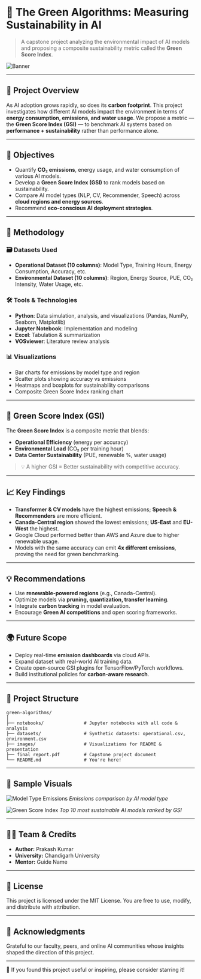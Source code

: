 # 🌿 The Green Algorithms: Measuring Sustainability in AI

> A capstone project analyzing the environmental impact of AI models and proposing a composite sustainability metric called the **Green Score Index**.

![Banner](images/green-algorithms-banner.png)

---

## 📘 Project Overview

As AI adoption grows rapidly, so does its **carbon footprint**. This project investigates how different AI models impact the environment in terms of **energy consumption, emissions, and water usage**. We propose a metric — the **Green Score Index (GSI)** — to benchmark AI systems based on **performance + sustainability** rather than performance alone.

---

## 🎯 Objectives

* Quantify **CO₂ emissions**, energy usage, and water consumption of various AI models.
* Develop a **Green Score Index (GSI)** to rank models based on sustainability.
* Compare AI model types (NLP, CV, Recommender, Speech) across **cloud regions and energy sources**.
* Recommend **eco-conscious AI deployment strategies**.

---

## 🧪 Methodology

### 🗃️ Datasets Used

* **Operational Dataset (10 columns)**: Model Type, Training Hours, Energy Consumption, Accuracy, etc.
* **Environmental Dataset (10 columns)**: Region, Energy Source, PUE, CO₂ Intensity, Water Usage, etc.

### 🛠️ Tools & Technologies

* **Python**: Data simulation, analysis, and visualizations (Pandas, NumPy, Seaborn, Matplotlib)
* **Jupyter Notebook**: Implementation and modeling
* **Excel**: Tabulation & summarization
* **VOSviewer**: Literature review analysis

### 📊 Visualizations

* Bar charts for emissions by model type and region
* Scatter plots showing accuracy vs emissions
* Heatmaps and boxplots for sustainability comparisons
* Composite Green Score Index ranking chart

---

## 🧠 Green Score Index (GSI)

The **Green Score Index** is a composite metric that blends:

* **Operational Efficiency** (energy per accuracy)
* **Environmental Load** (CO₂ per training hour)
* **Data Center Sustainability** (PUE, renewable %, water usage)

> 💡 A higher GSI = Better sustainability with competitive accuracy.

---

## 📈 Key Findings

* **Transformer & CV models** have the highest emissions; **Speech & Recommenders** are more efficient.
* **Canada-Central region** showed the lowest emissions; **US-East** and **EU-West** the highest.
* Google Cloud performed better than AWS and Azure due to higher renewable usage.
* Models with the same accuracy can emit **4x different emissions**, proving the need for green benchmarking.

---

## 💡 Recommendations

* Use **renewable-powered regions** (e.g., Canada-Central).
* Optimize models via **pruning, quantization, transfer learning**.
* Integrate **carbon tracking** in model evaluation.
* Encourage **Green AI competitions** and open scoring frameworks.

---

## 🌍 Future Scope

* Deploy real-time **emission dashboards** via cloud APIs.
* Expand dataset with real-world AI training data.
* Create open-source GSI plugins for TensorFlow/PyTorch workflows.
* Build institutional policies for **carbon-aware research**.

---

## 📌 Project Structure

```
green-algorithms/
│
├── notebooks/               # Jupyter notebooks with all code & analysis
├── datasets/                # Synthetic datasets: operational.csv, environment.csv
├── images/                  # Visualizations for README & presentation
├── final_report.pdf         # Capstone project document
└── README.md                # You're here!
```

---

## 📸 Sample Visuals

![Model Type Emissions](<img width="726" height="438" alt="Screenshot 2025-07-16 194731" src="https://github.com/user-attachments/assets/4d6c043a-8fdb-42b0-aadd-1e8c4aab6251" />)
*Emissions comparison by AI model type*

![Green Score Index](<img width="2400" height="1400" alt="green_score_index_by_model_type" src="https://github.com/user-attachments/assets/c0bd81b5-04a2-406e-bb63-8cb8c6e51201" />)
*Top 10 most sustainable AI models ranked by GSI*

---

## 👩‍💻 Team & Credits

* **Author:** Prakash Kumar
* **University:** Chandigarh University
* **Mentor:** Guide Name

---

## 📄 License

This project is licensed under the MIT License. You are free to use, modify, and distribute with attribution.

---

## 🙌 Acknowledgments

Grateful to our faculty, peers, and online AI communities whose insights shaped the direction of this project.

---

🌟 If you found this project useful or inspiring, please consider starring it!
